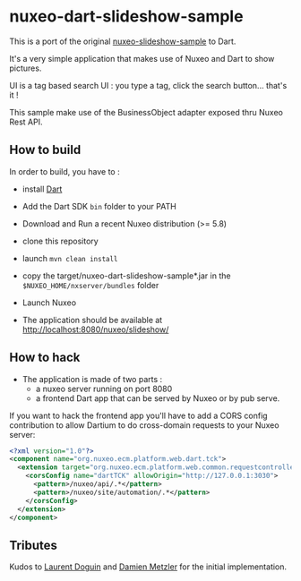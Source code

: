 # nuxeo-dart-slideshow-sample

This is a port of the original [nuxeo-slideshow-sample](https://github.com/dmetzler/nuxeo-slideshow-sample) to Dart.

It's a very simple application that makes use of Nuxeo and Dart to show pictures. 

UI is a tag based search UI : you type a tag, click the search button... that's it !

This sample make use of the BusinessObject adapter exposed thru Nuxeo Rest API.

## How to build

In order to build, you have to :

 * install [Dart](http://dartlang.org/)

 * Add the Dart SDK `bin` folder to your PATH

 * Download and Run a recent Nuxeo distribution (>= 5.8)
 
 * clone this repository
 
 * launch `mvn clean install`

 * copy the target/nuxeo-dart-slideshow-sample*.jar in the `$NUXEO_HOME/nxserver/bundles` folder
 
 * Launch Nuxeo
 
 * The application should be available at [http://localhost:8080/nuxeo/slideshow/]()
 
 
## How to hack
 * The application is made of two parts :
 	* a nuxeo server running on port 8080
 	* a frontend Dart app that can be served by Nuxeo or by pub serve. 


If you want to hack the frontend app you'll have to add a CORS config contribution to allow Dartium to do cross-domain requests to your Nuxeo server:

```xml
<?xml version="1.0"?>
<component name="org.nuxeo.ecm.platform.web.dart.tck">
  <extension target="org.nuxeo.ecm.platform.web.common.requestcontroller.service.RequestControllerService" point="corsConfig">
    <corsConfig name="dartTCK" allowOrigin="http://127.0.0.1:3030">
      <pattern>/nuxeo/api/.*</pattern>
      <pattern>/nuxeo/site/automation/.*</pattern>
    </corsConfig>
  </extension>
</component>
```
## Tributes

Kudos to [Laurent Doguin](https://github.com/ldoguin) and [Damien Metzler](https://github.com/dmetzler) for the initial implementation.
